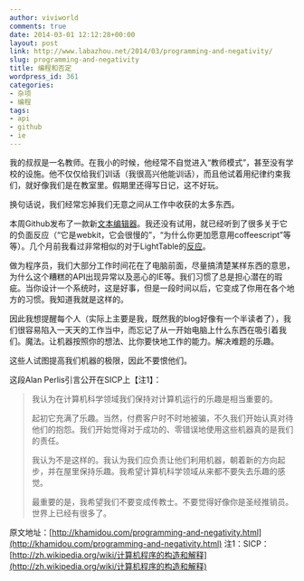 ```yaml
---
author: viviworld
comments: true
date: 2014-03-01 12:12:28+00:00
layout: post
link: http://www.labazhou.net/2014/03/programming-and-negativity/
slug: programming-and-negativity
title: 编程和否定
wordpress_id: 361
categories:
- 杂项
- 编程
tags:
- api
- github
- ie
---
```


我的叔叔是一名教师。在我小的时候，他经常不自觉进入“教师模式”，甚至没有学校的设施。他不仅仅给我们训话（我很高兴他能训话），而且他试着用纪律约束我们，就好像我们是在教室里。假期里还得写日记，这不好玩。

换句话说，我们经常忘掉我们无意之间从工作中收获的太多东西。

本周Github发布了一款新[文本编辑器](http://atom.io/)。我还没有试用，就已经听到了很多关于它的负面反应（“它是webkit，它会很慢的”，“为什么你更加愿意用coffeescript”等等）。几个月前我看过非常相似的对于LightTable的[反应](https://news.ycombinator.com/item?id=3836978)。

做为程序员，我们大部分工作时间花在了电脑前面，尽量搞清楚某样东西的意思，为什么这个糟糕的API出现异常以及恶心的IE等。我们习惯了总是担心潜在的瑕疵。当你设计一个系统时，这是好事，但是一段时间以后，它变成了你用在各个地方的习惯。我知道我就是这样的。

因此我想提醒每个人（实际上主要是我，既然我的blog好像有一个半读者了），我们很容易陷入一天天的工作当中，而忘记了从一开始电脑上什么东西在吸引着我们。魔法。让机器按照你的想法、比你要快地工作的能力。解决难题的乐趣。

这些人试图提高我们机器的极限，因此不要恨他们。

这段Alan Perlis引言公开在SICP上【注1】：


<blockquote>我认为在计算机科学领域我们保持对计算机运行的乐趣是相当重要的。

起初它充满了乐趣。当然，付费客户时不时地被骗，不久我们开始认真对待他们的抱怨。我们开始觉得对于成功的、零错误地使用这些机器真的是我们的责任。

我认为不是这样的。我认为我们应负责让他们利用机器，朝着新的方向起步，并在屋里保持乐趣。我希望计算机科学领域从来都不要失去乐趣的感觉。

最重要的是，我希望我们不要变成传教士。不要觉得好像你是圣经推销员。世界上已经有很多了。</blockquote>


原文地址：[http://khamidou.com/programming-and-negativity.html](http://khamidou.com/programming-and-negativity.html)
注1：SICP：[http://zh.wikipedia.org/wiki/计算机程序的构造和解释](http://zh.wikipedia.org/wiki/计算机程序的构造和解释)
